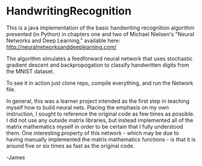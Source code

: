 HandwritingRecognition
=======================

This is a java implementation of the basic handwriting recognition algorithm presented (in Python) in chapters one and two of Michael Nielsen's "Neural Networks and Deep Learning," available here: http://neuralnetworksanddeeplearning.com/

The algorithm simulates a feedforward neural network that uses stochastic gradient descent and backpropogation to classify handwritten digits from the MNIST dataset. 

To see it in action just clone repo, compile everything, and run the Network file.

In general, this was a learner project intended as the first step in teaching myself how to build neural nets. Placing the emphasis on my own instruction, I sought to reference the original code as few times as possible. I did not use any outside matrix libraries, but instead implemented all of the matrix mathematics myself in order to be certain that I fully understood them. One interesting property of this network - which may be due to having manually implemented the matrix mathematics functions - is that it is around five or six times as fast as the original code.

-James